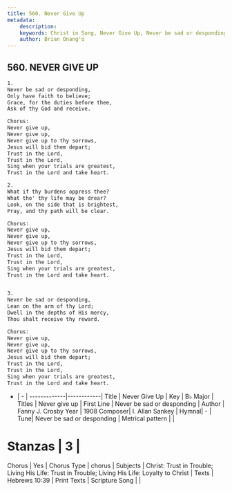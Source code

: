 ```yaml
---
title: 560. Never Give Up
metadata:
    description: 
    keywords: Christ in Song, Never Give Up, Never be sad or desponding, Never give up
    author: Brian Onang'o
---
```



## 560. NEVER GIVE UP

```txt
1.
Never be sad or desponding,
Only have faith to believe;
Grace, for the duties before thee,
Ask of thy God and receive.

Chorus:
Never give up, 
Never give up,
Never give up to thy sorrows,
Jesus will bid them depart;
Trust in the Lord,
Trust in the Lord,
Sing when your trials are greatest,
Trust in the Lord and take heart.

2.
What if thy burdens oppress thee?
What tho' thy life may be drear?
Look, on the side that is brightest,
Pray, and thy path will be clear. 

Chorus:
Never give up, 
Never give up,
Never give up to thy sorrows,
Jesus will bid them depart;
Trust in the Lord,
Trust in the Lord,
Sing when your trials are greatest,
Trust in the Lord and take heart.


3.
Never be sad or desponding,
Lean on the arm of thy Lord;
Dwell in the depths of His mercy,
Thou shalt receive thy reward. 

Chorus:
Never give up, 
Never give up,
Never give up to thy sorrows,
Jesus will bid them depart;
Trust in the Lord,
Trust in the Lord,
Sing when your trials are greatest,
Trust in the Lord and take heart.

```

- |   -  |
-------------|------------|
Title | Never Give Up |
Key | B♭ Major |
Titles | Never give up |
First Line | Never be sad or desponding |
Author | Fanny J. Crosby
Year | 1908
Composer| I. Allan Sankey |
Hymnal|  - |
Tune| Never be sad or desponding |
Metrical pattern | |
# Stanzas | 3 |
Chorus | Yes |
Chorus Type | chorus |
Subjects | Christ: Trust in Trouble; Living His Life: Trust in Trouble; Living His Life: Loyalty to Christ |
Texts | Hebrews 10:39 |
Print Texts | 
Scripture Song |  |
  

